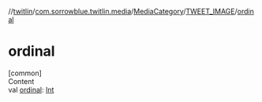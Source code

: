 //[twitlin](../../../index.md)/[com.sorrowblue.twitlin.media](../../index.md)/[MediaCategory](../index.md)/[TWEET_IMAGE](index.md)/[ordinal](ordinal.md)



# ordinal  
[common]  
Content  
val [ordinal](ordinal.md): [Int](https://kotlinlang.org/api/latest/jvm/stdlib/kotlin/-int/index.html)  



